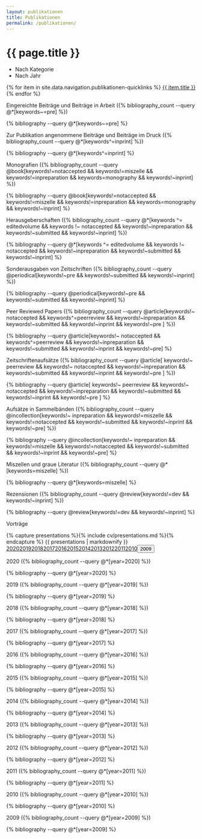 ```yaml
---
layout: publikationen
title: Publikationen
permalink: /publikationen/
---
```

<h1 class="add-sg">{{ page.title }}</h1>


<div class="tabs">
  <ul>
    <li class="tablinks" onclick="openContent(event, 'category')" id="defaultOpen"><a>Nach Kategorie</a></li>
    <li class="tablinks" onclick="openContent(event, 'year')"><a>Nach Jahr</a></li>
  </ul>
</div>


<div id="category" class="tabcontent">
<div class="buttons m-b-2">{% for item in site.data.navigation.publikationen-quicklinks %}
<a class="button is-light is-small" href="{{ item.url | relative_url }}">{{ item.title }}</a>{% endfor %}</div>
<p class="title is-5 has-text-link" id="beiträge-in-vorbereitung">Eingereichte Beiträge und Beiträge in Arbeit ({% bibliography_count --query @*[keywords~=pre] %})</p>

{% bibliography --query @*[keywords~=pre] %}

<p class="title is-5 has-text-link m-t-2" id="angenommene-beiträge">Zur Publikation angenommene Beiträge und Beiträge im Druck ({% bibliography_count --query @*[keywords^=inprint] %})</p>

{% bibliography --query @*[keywords^=inprint] %}

<p class="title is-5 has-text-link m-t-2" id="monographien">Monografien ({% bibliography_count --query @book[keywords!=notaccepted  && keywords!=miszelle &&  keywords!=inpreparation && keywords=monography && keywords!~inprint] %})</p>

{% bibliography --query @book[keywords!=notaccepted  && keywords!=miszelle &&  keywords!=inpreparation && keywords=monography && keywords!~inprint] %}

<p class="title is-5 has-text-link m-t-2" id="herausgeberschaften">Herausgeberschaften ({% bibliography_count --query @*[keywords ^= editedvolume && keywords !~ notaccepted && keywords!~inpreparation && keywords!~submitted && keywords!~inprint] %})</p>

{% bibliography --query @*[keywords ^= editedvolume && keywords !~ notaccepted && keywords!~inpreparation && keywords!~submitted && keywords!~inprint] %}

<p class="title is-5 has-text-link m-t-2" id="sondernummern-von-zeitschriften">Sonderausgaben von Zeitschriften ({% bibliography_count --query @periodical[keywords!~pre && keywords!~submitted && keywords!~inprint] %})</p>

{% bibliography --query @periodical[keywords!~pre && keywords!~submitted && keywords!~inprint] %}

<p class="title is-5 has-text-link m-t-2" id="peer-reviewed-papers">Peer Reviewed Papers ({% bibliography_count --query @article[keywords!~ notaccepted && keywords^=peerreview && keywords!~inpreparation && keywords!~submitted && keywords!~inprint && keywords!~pre ] %})</p>

{% bibliography --query @article[keywords!~ notaccepted && keywords^=peerreview && keywords!~inpreparation && keywords!~submitted && keywords!~inprint && keywords!~pre] %}

<p class="title is-5 has-text-link m-t-2" id="zeitschriftenaufsätze">Zeitschriftenaufsätze ({% bibliography_count --query @article[ keywords!~ peerreview && keywords!~ notaccepted && keywords!~inpreparation && keywords!~submitted && keywords!~inprint && keywords!~pre ] %})</p>

{% bibliography --query @article[ keywords!~ peerreview && keywords!~ notaccepted && keywords!~inpreparation && keywords!~submitted && keywords!~inprint && keywords!~pre ] %}

<p class="title is-5 has-text-link m-t-2" id="aufsätze-in-sammelbänden">Aufsätze in Sammelbänden ({% bibliography_count --query @incollection[keywords!~ inpreparation && keywords!=miszelle && keywords!=notaccepted && keywords!~submitted && keywords!~inprint && keywords!~pre] %})</p>

{% bibliography --query @incollection[keywords!~ inpreparation && keywords!=miszelle && keywords!=notaccepted && keywords!~submitted && keywords!~inprint && keywords!~pre] %}

<p class="title is-5 has-text-link m-t-2" id="miszellen-und-graue-literatur">Miszellen und graue Literatur ({% bibliography_count --query @*[keywords=miszelle] %})</p>

{% bibliography --query @*[keywords=miszelle] %}

<p class="title is-5 has-text-link m-t-2" id="rezensionen">Rezensionen ({% bibliography_count --query @review[keywords!=dev && keywords!~inprint] %})</p>

{% bibliography --query @review[keywords!=dev && keywords!~inprint] %}

<p class="title is-4 has-text-link m-t-2" id="vorträge">Vorträge</p>
{% capture presentations %}{% include cv/presentations.md %}{% endcapture %}
{{ presentations | markdownify }}
</div>

<div id="year" class="tabcontent">

<div class="buttons m-b-2"><a class="button is-warning is-small" href="#2020">2020</a><a class="button is-warning is-small" href="#2019">2019</a><a class="button is-warning is-small" href="#2018">2018</a><a class="button is-warning is-small" href="#2017">2017</a><a class="button is-warning is-small" href="#2016">2016</a><a class="button is-warning is-small" href="#2015">2015</a><a class="button is-warning is-small" href="#2014">2014</a><a class="button is-warning is-small" href="#2013">2013</a><a class="button is-warning is-small" href="#2012">2012</a><a class="button is-warning is-small" href="#2011">2011</a><a class="button is-warning is-small" href="#2010">2010</a><button class="button is-warning is-small" onclick="jump('2009')">2009</button></div>

<p class="title is-5 has-text-link" id="2020">2020 ({% bibliography_count --query @*[year=2020] %})</p>

{% bibliography --query @*[year=2020] %}

<p class="title is-5 has-text-link" id="2019">2019 ({% bibliography_count --query @*[year=2019] %})</p>

{% bibliography --query @*[year=2019] %}

<p class="title is-5 has-text-link" id="2018">2018 ({% bibliography_count --query @*[year=2018] %})</p>

{% bibliography --query @*[year=2018] %}

<p class="title is-5 has-text-link" id="2017">2017 ({% bibliography_count --query @*[year=2017] %})</p>

{% bibliography --query @*[year=2017] %}

<p class="title is-5 has-text-link" id="2016">2016 ({% bibliography_count --query @*[year=2016] %})</p>

{% bibliography --query @*[year=2016] %}

<p class="title is-5 has-text-link" id="2015">2015 ({% bibliography_count --query @*[year=2015] %})</p>

{% bibliography --query @*[year=2015] %}

<p class="title is-5 has-text-link" id="2014">2014 ({% bibliography_count --query @*[year=2014] %})</p>

{% bibliography --query @*[year=2014] %}

<p class="title is-5 has-text-link" id="2013">2013 ({% bibliography_count --query @*[year=2013] %})</p>

{% bibliography --query @*[year=2013] %}

<p class="title is-5 has-text-link" id="2012">2012 ({% bibliography_count --query @*[year=2012] %})</p>

{% bibliography --query @*[year=2012] %}

<p class="title is-5 has-text-link" id="2011">2011 ({% bibliography_count --query @*[year=2011] %})</p>

{% bibliography --query @*[year=2011] %}

<p class="title is-5 has-text-link" id="2010">2010 ({% bibliography_count --query @*[year=2010] %})</p>

{% bibliography --query @*[year=2010] %}

<p class="title is-5 has-text-link" id="2009">2009 ({% bibliography_count --query @*[year=2009] %})</p>

{% bibliography --query @*[year=2009] %}
</div>

<script>
function openContent(evt, contentName) {
  // Declare all variables
  var i, tabcontent, tablinks;

  // Get all elements with class="tabcontent" and hide them
  tabcontent = document.getElementsByClassName("tabcontent");
  for (i = 0; i < tabcontent.length; i++) {
    tabcontent[i].style.display = "none";
  }

  // Get all elements with class="tablinks" and remove the class "active"
  tablinks = document.getElementsByClassName("tablinks");
  for (i = 0; i < tablinks.length; i++) {
    tablinks[i].className = tablinks[i].className.replace(" is-active", "");
  }

  // Show the current tab, and add an "active" class to the button that opened the tab
  document.getElementById(contentName).style.display = "block";
  evt.currentTarget.className += " is-active";
}
// Get the element with id="defaultOpen" and click on it
document.getElementById("defaultOpen").click();

function jump(h){
    var top = document.getElementById(h).offsetTop;
    window.scrollTo(0, top);
}

</script>
